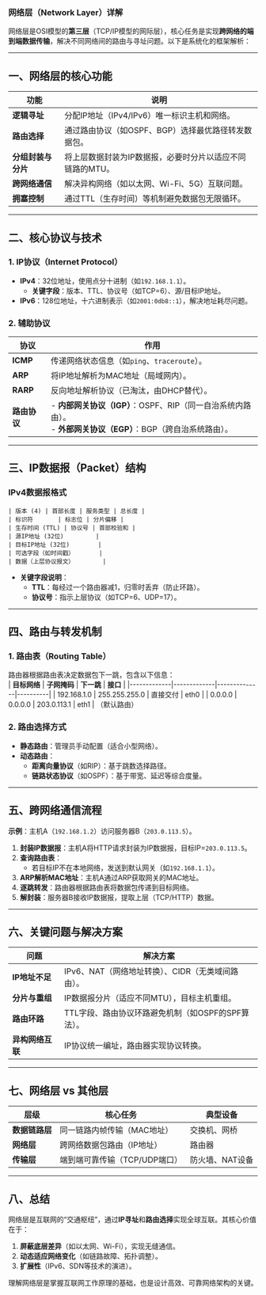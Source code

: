 ### **网络层（Network Layer）详解**  
网络层是OSI模型的**第三层**（TCP/IP模型的网际层），核心任务是实现**跨网络的端到端数据传输**，解决不同网络间的路由与寻址问题。以下是系统化的框架解析：

---

## **一、网络层的核心功能**
| **功能**                | **说明**                                                                 |
|-------------------------|--------------------------------------------------------------------------|
| **逻辑寻址**            | 分配IP地址（IPv4/IPv6）唯一标识主机和网络。                              |
| **路由选择**            | 通过路由协议（如OSPF、BGP）选择最优路径转发数据包。                      |
| **分组封装与分片**      | 将上层数据封装为IP数据报，必要时分片以适应不同链路的MTU。                |
| **跨网络通信**          | 解决异构网络（如以太网、Wi-Fi、5G）互联问题。                            |
| **拥塞控制**            | 通过TTL（生存时间）等机制避免数据包无限循环。                            |

---

## **二、核心协议与技术**
### **1. IP协议（Internet Protocol）**
- **IPv4**：32位地址，使用点分十进制（如`192.168.1.1`）。  
  - **关键字段**：版本、TTL、协议号（如TCP=6）、源/目标IP地址。  
- **IPv6**：128位地址，十六进制表示（如`2001:0db8::1`），解决地址耗尽问题。  

### **2. 辅助协议**
| **协议**       | **作用**                                                                 |
|----------------|--------------------------------------------------------------------------|
| **ICMP**       | 传递网络状态信息（如`ping`、`traceroute`）。                             |
| **ARP**        | 将IP地址解析为MAC地址（局域网内）。                                      |
| **RARP**       | 反向地址解析协议（已淘汰，由DHCP替代）。                                 |
| **路由协议**   | - **内部网关协议（IGP）**：OSPF、RIP（同一自治系统内路由）。<br>- **外部网关协议（EGP）**：BGP（跨自治系统路由）。 |

---

## **三、IP数据报（Packet）结构**
### **IPv4数据报格式**
```
| 版本 (4) | 首部长度 | 服务类型 | 总长度 |
| 标识符       | 标志位 | 分片偏移 |
| 生存时间 (TTL) | 协议号 | 首部校验和 |
| 源IP地址 (32位)         |
| 目标IP地址 (32位)        |
| 可选字段（如时间戳）       |
| 数据（上层协议报文）        |
```
- **关键字段说明**：  
  - **TTL**：每经过一个路由器减1，归零时丢弃（防止环路）。  
  - **协议号**：指示上层协议（如TCP=6、UDP=17）。  

---

## **四、路由与转发机制**
### **1. 路由表（Routing Table）**
路由器根据路由表决定数据包下一跳，包含以下信息：  
| **目标网络** | **子网掩码** | **下一跳**    | **接口** |
|-------------|-------------|--------------|----------|
| 192.168.1.0 | 255.255.255.0 | 直接交付      | eth0     |
| 0.0.0.0     | 0.0.0.0      | 203.0.113.1  | eth1     | （默认路由）

### **2. 路由选择方式**
- **静态路由**：管理员手动配置（适合小型网络）。  
- **动态路由**：  
  - **距离向量协议**（如RIP）：基于跳数选择路径。  
  - **链路状态协议**（如OSPF）：基于带宽、延迟等综合度量。  

---

## **五、跨网络通信流程**
**示例**：主机A（`192.168.1.2`）访问服务器B（`203.0.113.5`）。  
1. **封装IP数据报**：主机A将HTTP请求封装为IP数据报，目标IP=`203.0.113.5`。  
2. **查询路由表**：  
   - 若目标IP不在本地网络，发送到默认网关（如`192.168.1.1`）。  
3. **ARP解析MAC地址**：主机A通过ARP获取网关的MAC地址。  
4. **逐跳转发**：路由器根据路由表将数据包传递到目标网络。  
5. **解封装**：服务器B接收IP数据报，提取上层（TCP/HTTP）数据。  

---

## **六、关键问题与解决方案**
| **问题**                | **解决方案**                                                                 |
|-------------------------|-----------------------------------------------------------------------------|
| **IP地址不足**          | IPv6、NAT（网络地址转换）、CIDR（无类域间路由）。                           |
| **分片与重组**          | IP数据报分片（适应不同MTU），目标主机重组。                                 |
| **路由环路**            | TTL字段、路由协议环路避免机制（如OSPF的SPF算法）。                          |
| **异构网络互联**        | IP协议统一编址，路由器实现协议转换。                                       |

---

## **七、网络层 vs 其他层**
| **层级**       | **核心任务**                          | **典型设备**      |
|---------------|---------------------------------------|------------------|
| **数据链路层** | 同一链路内帧传输（MAC地址）           | 交换机、网桥     |
| **网络层**     | 跨网络数据包路由（IP地址）            | 路由器           |
| **传输层**     | 端到端可靠传输（TCP/UDP端口）         | 防火墙、NAT设备  |

---

## **八、总结**
网络层是互联网的“交通枢纽”，通过**IP寻址**和**路由选择**实现全球互联。其核心价值在于：  
1. **屏蔽底层差异**（如以太网、Wi-Fi），实现无缝通信。  
2. **动态适应网络变化**（如链路故障、拓扑调整）。  
3. **扩展性**（IPv6、SDN等技术的演进）。  

理解网络层是掌握互联网工作原理的基础，也是设计高效、可靠网络架构的关键。